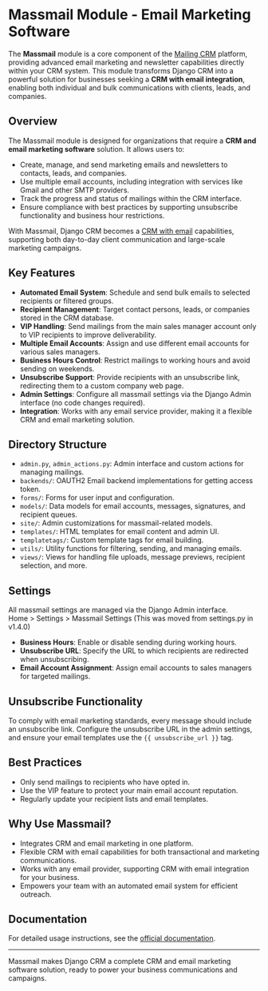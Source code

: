 # Massmail Module - Email Marketing Software

The **Massmail** module is a core component of the [Mailing CRM](https://github.com/DjangoCRM/django-crm/) platform, providing advanced email marketing and newsletter capabilities directly within your CRM system. This module transforms Django CRM into a powerful solution for businesses seeking a **CRM with email integration**, enabling both individual and bulk communications with clients, leads, and companies.

## Overview

The Massmail module is designed for organizations that require a **CRM and email marketing software** solution. It allows users to:

- Create, manage, and send marketing emails and newsletters to contacts, leads, and companies.
- Use multiple email accounts, including integration with services like Gmail and other SMTP providers.
- Track the progress and status of mailings within the CRM interface.
- Ensure compliance with best practices by supporting unsubscribe functionality and business hour restrictions.

With Massmail, Django CRM becomes a [CRM with email](https://djangocrm.github.io/info/features/massmail-app-features) capabilities, supporting both day-to-day client communication and large-scale marketing campaigns.

## Key Features

- **Automated Email System**: Schedule and send bulk emails to selected recipients or filtered groups.
- **Recipient Management**: Target contact persons, leads, or companies stored in the CRM database.
- **VIP Handling**: Send mailings from the main sales manager account only to VIP recipients to improve deliverability.
- **Multiple Email Accounts**: Assign and use different email accounts for various sales managers.
- **Business Hours Control**: Restrict mailings to working hours and avoid sending on weekends.
- **Unsubscribe Support**: Provide recipients with an unsubscribe link, redirecting them to a custom company web page.
- **Admin Settings**: Configure all massmail settings via the Django Admin interface (no code changes required).
- **Integration**: Works with any email service provider, making it a flexible CRM and email marketing solution.

## Directory Structure

- `admin.py`, `admin_actions.py`: Admin interface and custom actions for managing mailings.
- `backends/`: OAUTH2 Email backend implementations for getting access token.
- `forms/`: Forms for user input and configuration.
- `models/`: Data models for email accounts, messages, signatures, and recipient queues.
- `site/`: Admin customizations for massmail-related models.
- `templates/`: HTML templates for email content and admin UI.
- `templatetags/`: Custom template tags for email building.
- `utils/`: Utility functions for filtering, sending, and managing emails.
- `views/`: Views for handling file uploads, message previews, recipient selection, and more.

## Settings

All massmail settings are managed via the Django Admin interface.  
Home > Settings > Massmail Settings
(This was moved from settings.py in v1.4.0)

- **Business Hours**: Enable or disable sending during working hours.
- **Unsubscribe URL**: Specify the URL to which recipients are redirected when unsubscribing.
- **Email Account Assignment**: Assign email accounts to sales managers for targeted mailings.

## Unsubscribe Functionality

To comply with email marketing standards, every message should include an unsubscribe link. Configure the unsubscribe URL in the admin settings, and ensure your email templates use the `{{ unsubscribe_url }}` tag.

## Best Practices

- Only send mailings to recipients who have opted in.
- Use the VIP feature to protect your main email account reputation.
- Regularly update your recipient lists and email templates.

## Why Use Massmail?

- Integrates CRM and email marketing in one platform.
- Flexible CRM with email capabilities for both transactional and marketing communications.
- Works with any email provider, supporting CRM with email integration for your business.
- Empowers your team with an automated email system for efficient outreach.

## Documentation

For detailed usage instructions, see the [official documentation](https://django-crm-admin.readthedocs.io/en/latest/newsletter_mailing).

---

Massmail makes Django CRM a complete CRM and email marketing software solution, ready to power your business communications and campaigns.
